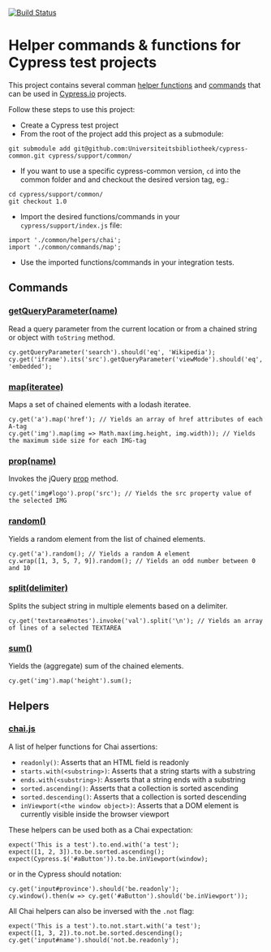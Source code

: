 [![Build Status](https://travis-ci.org/Universiteitsbibliotheek/cypress-common.svg?branch=master)](https://travis-ci.org/Universiteitsbibliotheek/cypress-common)

# Helper commands & functions for Cypress test projects

This project contains several comman [helper functions](helpers/) and [commands](commands/) that can be used in [Cypress.io](https://cypress.io) projects.

Follow these steps to use this project:

* Create a Cypress test project
* From the root of the project add this project as a submodule:

```
git submodule add git@github.com:Universiteitsbibliotheek/cypress-common.git cypress/support/common/
```

* If you want to use a specific cypress-common version, `cd` into the common folder and and checkout the desired version tag, eg.:

```
cd cypress/support/common/
git checkout 1.0
```

* Import the desired functions/commands in your `cypress/support/index.js` file:

```
import './common/helpers/chai';
import './common/commands/map';
```

* Use the imported functions/commands in your integration tests.

## Commands

### [getQueryParameter(name)](commands/get-query-parameter.js)

Read a query parameter from the current location or from a chained string or object with `toString` method.

```
cy.getQueryParameter('search').should('eq', 'Wikipedia');
cy.get('iframe').its('src').getQueryParameter('viewMode').should('eq', 'embedded');
```

### [map(iteratee)](commands/map.js)

Maps a set of chained elements with a lodash iteratee.

```
cy.get('a').map('href'); // Yields an array of href attributes of each A-tag
cy.get('img').map(img => Math.max(img.height, img.width)); // Yields the maximum side size for each IMG-tag
```

### [prop(name)](commands/prop.js)

Invokes the jQuery [prop](https://api.jquery.com/prop/) method.

```
cy.get('img#logo').prop('src'); // Yields the src property value of the selected IMG
```

### [random()](commands/random.js)

Yields a random element from the list of chained elements.

```
cy.get('a').random(); // Yields a random A element
cy.wrap([1, 3, 5, 7, 9]).random(); // Yields an odd number between 0 and 10
```

### [split(delimiter)](commands/split.js)

Splits the subject string in multiple elements based on a delimiter.

```
cy.get('textarea#notes').invoke('val').split('\n'); // Yields an array of lines of a selected TEXTAREA
```

### [sum()](commands/sum.js)

Yields the (aggregate) sum of the chained elements.

```
cy.get('img').map('height').sum();
```

## Helpers

### [chai.js](helpers/chai.js)

A list of helper functions for Chai assertions:

* `readonly()`: Asserts that an HTML field is readonly
* `starts.with(<substring>)`: Asserts that a string starts with a substring
* `ends.with(<substring>)`: Asserts that a string ends with a substring
* `sorted.ascending()`: Asserts that a collection is sorted ascending
* `sorted.descending()`: Asserts that a collection is sorted descending
* `inViewport(<the window object>)`: Asserts that a DOM element is currently visible inside the browser viewport

These helpers can be used both as a Chai expectation:

```
expect('This is a test').to.end.with('a test');
expect([1, 2, 3]).to.be.sorted.ascending();
expect(Cypress.$('#aButton')).to.be.inViewport(window);
```

or in the Cypress should notation:

```
cy.get('input#province').should('be.readonly');
cy.window().then(w => cy.get('#aButton').should('be.inViewport'));
```

All Chai helpers can also be inversed with the `.not` flag:

```
expect('This is a test').to.not.start.with('a test');
expect([1, 3, 2]).to.not.be.sorted.descending();
cy.get('input#name').should('not.be.readonly');
```
